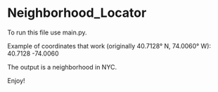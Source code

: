 # Neighborhood_Locator

To run this file use main.py.

Example of coordinates that work (originally 40.7128° N, 74.0060° W): 40.7128 -74.0060

The output is a neighborhood in NYC.

Enjoy!
